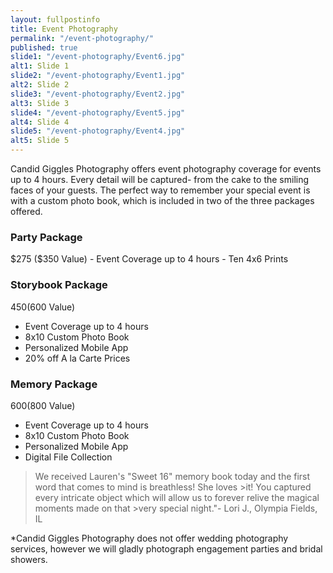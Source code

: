 ```yaml
---
layout: fullpostinfo
title: Event Photography
permalink: "/event-photography/"
published: true
slide1: "/event-photography/Event6.jpg"
alt1: Slide 1
slide2: "/event-photography/Event1.jpg"
alt2: Slide 2
slide3: "/event-photography/Event2.jpg"
alt3: Slide 3
slide4: "/event-photography/Event5.jpg"
alt4: Slide 4
slide5: "/event-photography/Event4.jpg"
alt5: Slide 5
---
```


Candid Giggles Photography offers event photography coverage for events up to 4 hours. Every detail will be captured- from the cake to the smiling faces of your guests. The perfect way to remember your special event is with a custom photo book, which is included in two of the three packages offered. 

<h3>Party Package</h3>
$275 ($350 Value)
- Event Coverage up to 4 hours
- Ten 4x6 Prints


### Storybook Package
$450 ($600 Value)

- Event Coverage up to 4 hours
- 8x10 Custom Photo Book
- Personalized Mobile App 
- 20% off A la Carte Prices

### Memory Package
$600 ($800 Value)

- Event Coverage up to 4 hours
- 8x10 Custom Photo Book
- Personalized Mobile App 
- Digital File Collection

> We received Lauren's "Sweet 16" memory book today and the first word that comes to mind is breathless! She loves >it! You captured every intricate object which will allow us to forever relive the magical moments made on that >very special night."- Lori J., Olympia Fields, IL

*Candid Giggles Photography does not offer wedding photography services, however we will gladly photograph engagement parties and bridal showers.
